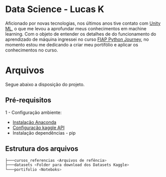 # Data Science - Lucas K

Aficionado por novas tecnologias, nos últimos anos tive contato com [Unity ML](https://unity.com/pt/products/machine-learning-agents), o que me levou a aprofundar meus conhecimentos em machine learning. Com o objeto de entender os detalhes de do funcionamento do aprendizado de máquina ingressei no curso [FIAP Python Journey](https://www.fiap.com.br/shift/curso/tecnologia/python-journey-machine-e-deep-learning), no momento estou me dedicando a criar meu portifólio e aplicar os conhecimentos no curso.


# Arquivos

Segue abaixo a disposição do projeto.

## Pré-requisitos

1 - Configuração ambiente:
- [Instalação Anaconda](https://docs.anaconda.com/anaconda/install/index.html)
- [Configuração kaggle API](https://www.kaggle.com/docs/api)
- Instalação dependências - pip

## Estrutura dos arquivos

``` bash
├───cursos_referencias <Arquivos de refência>
├───datasets <Folder para download dos Datasets Kaggle>
└───portifolio <Noteboks>
```
